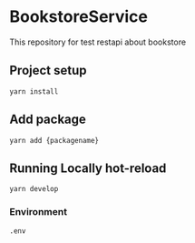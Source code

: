 # BookstoreService
This repository for test restapi about bookstore


## Project setup
```
yarn install

```

## Add package
```
yarn add {packagename}

```


## Running Locally hot-reload
```
yarn develop

```

### Environment 
```
.env

```